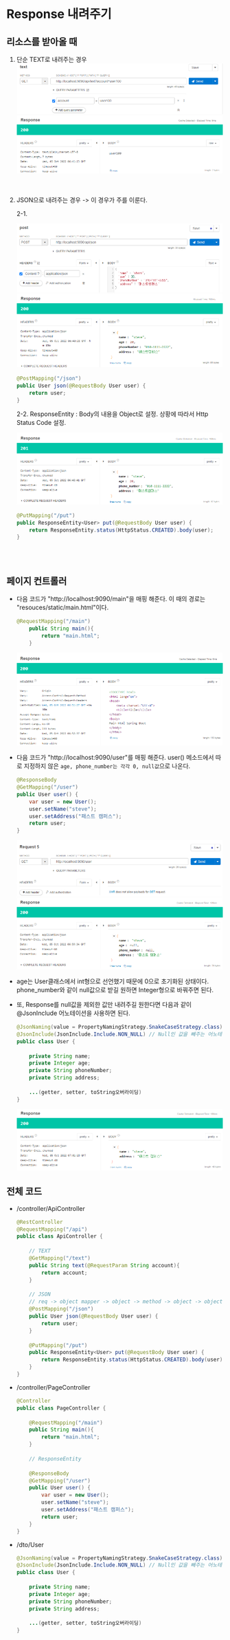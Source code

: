 # Response 내려주기

## 리소스를 받아올 때
1. 단순 TEXT로 내려주는 경우 
   ![Response Send1](../img/ResponseSend1.png)
   ![Response Response](../img/ResponseResponse1.png)  
   <br/><br/>  

2. JSON으로 내려주는 경우 -> 이 경우가 주를 이룬다.
   
   2-1.  

   ![Response Send2](../img/ResponseSend2.png)
   ![Response Response2](../img/ResponseResponse2.png)
   ```java
   @PostMapping("/json")
   public User json(@RequestBody User user) {
       return user;
   }
   ```
   2-2. ResponseEntity : Body의 내용을 Object로 설정. 상황에 따라서 Http Status Code 설정.

   ![Response Response3](../img/ResponseResponse3.png)
   ```java
   @PutMapping("/put")
   public ResponseEntity<User> put(@RequestBody User user) {
       return ResponseEntity.status(HttpStatus.CREATED).body(user);
   }
   ```  
   <br/><br/>  

## 페이지 컨트롤러
* 다음 코드가 "http://localhost:9090/main"을 매핑 해준다. 이 때의 경로는 "resouces/static/main.html"이다.
    ```java
    @RequestMapping("/main")
        public String main(){
            return "main.html";
        }
    ```
    ![Response Response4](../img/ResponseResponse4.png)

* 다음 코드가 "http://localhost:9090/user"를 매핑 해준다. user() 메소드에서 따로 지정하지 않은 `age, phone_number는 각각 0, null값`으로 나온다.
    ```java
    @ResponseBody
    @GetMapping("/user")
    public User user() {
        var user = new User();
        user.setName("steve");
        user.setAddress("패스트 캠퍼스");
        return user;
    }
    ```
    ![Response Send5](../img/ResponseSend5.png)
    ![Response Response5](../img/ResponseResponse5.png)

* age는 User클래스에서 int형으로 선언했기 때문에 0으로 초기화된 상태이다. phone_number와 같이 null값으로 받길 원하면 Integer형으로 바꿔주면 된다.
* 또, Response를 null값을 제외한 값만 내려주길 원한다면 다음과 같이 @JsonInclude 어노테이션을 사용하면 된다.
    ```java
    @JsonNaming(value = PropertyNamingStrategy.SnakeCaseStrategy.class)
    @JsonInclude(JsonInclude.Include.NON_NULL) // Null인 값을 빼주는 어노테이션(그외에도 규격에 따라 커스텀할 수 있는 옵션이 많음)
    public class User {

        private String name;
        private Integer age;
        private String phoneNumber;
        private String address;

        ...(getter, setter, toString오버라이딩)
    }
    ```
    ![Response Response6](../img/ResponseResponse6.png)

## 전체 코드
* /controller/ApiController
    ```java
    @RestController
    @RequestMapping("/api")
    public class ApiController {

        // TEXT
        @GetMapping("/text")
        public String text(@RequestParam String account){
            return account;
        }

        // JSON
        // req -> object mapper -> object -> method -> object -> object mapper -> json -> response
        @PostMapping("/json")
        public User json(@RequestBody User user) {
            return user;
        }

        @PutMapping("/put")
        public ResponseEntity<User> put(@RequestBody User user) {
            return ResponseEntity.status(HttpStatus.CREATED).body(user);
        }
    }
    ```
    


* /controller/PageController
    ```java
    @Controller
    public class PageController {

        @RequestMapping("/main")
        public String main(){
            return "main.html";
        }

        // ResponseEntity

        @ResponseBody
        @GetMapping("/user")
        public User user() {
            var user = new User();
            user.setName("steve");
            user.setAddress("패스트 캠퍼스");
            return user;
        }
    }
    ```

* /dto/User
    ```java
    @JsonNaming(value = PropertyNamingStrategy.SnakeCaseStrategy.class)
    @JsonInclude(JsonInclude.Include.NON_NULL) // Null인 값을 빼주는 어노테이션(그외에도 규격에 따라 커스텀할 수 있는 옵션이 많음)
    public class User {

        private String name;
        private Integer age;
        private String phoneNumber;
        private String address;

        ...(getter, setter, toString오버라이딩)
    }
    ```